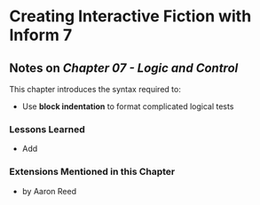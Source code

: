 # Creating Interactive Fiction with Inform 7

## Notes on _Chapter 07 - Logic and Control_

This chapter introduces the syntax required to:

* Use **block indentation** to format complicated logical tests

### Lessons Learned

* Add

### Extensions Mentioned in this Chapter

* []() by Aaron Reed


